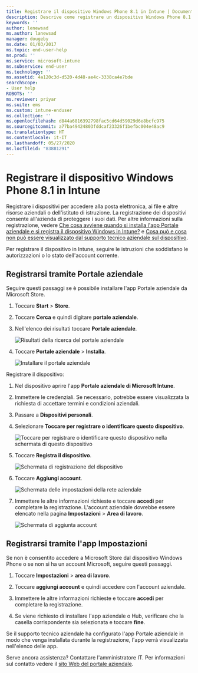 ```yaml
---
title: Registrare il dispositivo Windows Phone 8.1 in Intune | Documentazione Microsoft
description: Descrive come registrare un dispositivo Windows Phone 8.1 in Intune
keywords: ''
author: lenewsad
ms.author: lanewsad
manager: dougeby
ms.date: 01/03/2017
ms.topic: end-user-help
ms.prod: ''
ms.service: microsoft-intune
ms.subservice: end-user
ms.technology: ''
ms.assetid: 4a120c3d-d520-4d48-ae4c-3338ca4e7bde
searchScope:
- User help
ROBOTS: ''
ms.reviewer: priyar
ms.suite: ems
ms.custom: intune-enduser
ms.collection: ''
ms.openlocfilehash: d844a6816392798fac5cd64d59029d6e8bcfc975
ms.sourcegitcommit: a77ba49424803fddcaf23326f1befbc004e48ac9
ms.translationtype: HT
ms.contentlocale: it-IT
ms.lasthandoff: 05/27/2020
ms.locfileid: "83881291"
---
```

# <a name="enroll-your-windows-phone-81-device-in-intune"></a>Registrare il dispositivo Windows Phone 8.1 in Intune  

Registrare i dispositivi per accedere alla posta elettronica, ai file e altre risorse aziendali o dell'istituto di istruzione. La registrazione dei dispositivi consente all'azienda di proteggere i suoi dati. Per altre informazioni sulla registrazione, vedere [Che cosa avviene quando si installa l'app Portale aziendale e si registra il dispositivo Windows in Intune?](what-happens-if-you-install-the-company-portal-app-and-enroll-your-device-in-intune-windows.md) e [Cosa può e cosa non può essere visualizzato dal supporto tecnico aziendale sul dispositivo](what-info-can-your-company-see-when-you-enroll-your-device-in-intune.md).  

Per registrare il dispositivo in Intune, seguire le istruzioni che soddisfano le autorizzazioni o lo stato dell'account corrente.

## <a name="enroll-through-company-portal"></a>Registrarsi tramite Portale aziendale  
Seguire questi passaggi se è possibile installare l'app Portale aziendale da Microsoft Store. 

1. Toccare **Start** > **Store**.  

2. Toccare **Cerca** e quindi digitare **portale aziendale**.  

3. Nell'elenco dei risultati toccare **Portale aziendale**.  


    ![Risultati della ricerca del portale aziendale](./media/WP81-1-CP-search-store-v2.png)  

4. Toccare **Portale aziendale** &gt; **Installa**.  


    ![Installare il portale aziendale](./media/WP81-2-CP-install-v2.png)  

Registrare il dispositivo:  

1. Nel dispositivo aprire l'app **Portale aziendale di Microsoft Intune**.  


2. Immettere le credenziali. Se necessario, potrebbe essere visualizzata la richiesta di accettare termini e condizioni aziendali.  

3. Passare a **Dispositivi personali**.  

4. Selezionare **Toccare per registrare o identificare questo dispositivo**.  


    ![Toccare per registrare o identificare questo dispositivo nella schermata di questo dispositivo](./media/WP81-enroll-1-swipe-my-devices.png)  

5. Toccare **Registra il dispositivo**.  


    ![Schermata di registrazione del dispositivo](./media/WP81-enroll-2-enroll-this-device.png)  

6. Toccare **Aggiungi account**.  


    ![Schermata delle impostazioni della rete aziendale](./media/WP81-enroll-3-workplace-add-acct.png)  

7. Immettere le altre informazioni richieste e toccare **accedi** per completare la registrazione. L'account aziendale dovrebbe essere elencato nella pagina **Impostazioni** &gt; **Area di lavoro**.  


    ![Schermata di aggiunta account](./media/WP81-enroll-4-account-added.png)  

## <a name="enroll-through-settings-app"></a>Registrarsi tramite l'app Impostazioni  
Se non è consentito accedere a Microsoft Store dal dispositivo Windows Phone o se non si ha un account Microsoft, seguire questi passaggi.

1. Toccare **Impostazioni** &gt; **area di lavoro**.  

2. Toccare **aggiungi account** e quindi accedere con l'account aziendale.  

3. Immettere le altre informazioni richieste e toccare **accedi** per completare la registrazione.  

4. Se viene richiesto di installare l'app aziendale o Hub, verificare che la casella corrispondente sia selezionata e toccare **fine**.  

Se il supporto tecnico aziendale ha configurato l'app Portale aziendale in modo che venga installata durante la registrazione, l'app verrà visualizzata nell'elenco delle app.  

Serve ancora assistenza? Contattare l'amministratore IT. Per informazioni sul contatto vedere il [sito Web del portale aziendale](https://go.microsoft.com/fwlink/?linkid=2010980).
